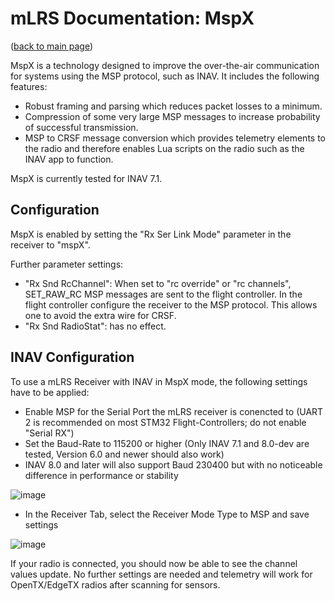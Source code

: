 # mLRS Documentation: MspX #

([back to main page](../README.md))

MspX is a technology designed to improve the over-the-air communication for systems using the MSP protocol, such as INAV. It includes the following features:
- Robust framing and parsing which reduces packet losses to a minimum.
- Compression of some very large MSP messages to increase probability of successful transmission.
- MSP to CRSF message conversion which provides telemetry elements to the radio and therefore enables Lua scripts on the radio such as the INAV app to function.

MspX is currently tested for INAV 7.1.

## Configuration

MspX is enabled by setting the "Rx Ser Link Mode" parameter in the receiver to "mspX".

Further parameter settings:
- "Rx Snd RcChannel": When set to "rc override" or "rc channels", SET_RAW_RC MSP messages are sent to the flight controller. In the flight controller configure the receiver to the MSP protocol. This allows one to avoid the extra wire for CRSF.
- "Rx Snd RadioStat": has no effect.

## INAV Configuration

To use a mLRS Receiver with INAV in MspX mode, the following settings have to be applied:
- Enable MSP for the Serial Port the mLRS receiver is conencted to (UART 2 is recommended on most STM32 Flight-Controllers; do not enable "Serial RX")
- Set the Baud-Rate to 115200 or higher (Only INAV 7.1 and 8.0-dev are tested, Version 6.0 and newer should also work)
- INAV 8.0 and later will also support Baud 230400 but with no noticeable difference in performance or stability
  
![image](https://github.com/user-attachments/assets/e4263b21-f3c5-40b5-a498-bf3c4906fdc2)


- In the Receiver Tab, select the Receiver Mode Type to MSP and save settings
  
![image](https://github.com/user-attachments/assets/d3f9adb4-3438-4552-989b-dea2ab1c044e)


If your radio is connected, you should now be able to see the channel values update. No further settings are needed and telemetry will work for OpenTX/EdgeTX radios after scanning for sensors. 
